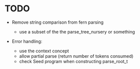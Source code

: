# TODO

* Remove string comparison from fern parsing
    * use a subset of the the parse_tree_nursery or something

* Error handling:
    * use the context concept
    * allow partial parse (return number of tokens consumed)
    * check Seed program when constructing parse_root_t
